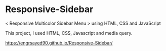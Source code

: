 # Responsive-Sidebar
< Responsive Multicolor Sidebar Menu > using HTML, CSS and JavaScript

This project, I used HTML, CSS, Javascript and media query.


https://engrsayed90.github.io/Responsive-Sidebar/
